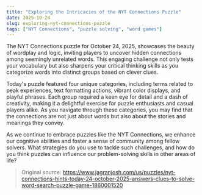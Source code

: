 ```yaml
---
title: "Exploring the Intricacies of the NYT Connections Puzzle"
date: 2025-10-24
slug: exploring-nyt-connections-puzzle
tags: ["NYT Connections", "puzzle solving", "word games"]
---
```

The NYT Connections puzzle for October 24, 2025, showcases the beauty of wordplay and logic, inviting players to uncover hidden connections among seemingly unrelated words. This engaging challenge not only tests your vocabulary but also sharpens your critical thinking skills as you categorize words into distinct groups based on clever clues.

Today's puzzle featured four unique categories, including terms related to peak experiences, text formatting actions, vibrant color displays, and playful phrases. Each group required a keen eye for detail and a dash of creativity, making it a delightful exercise for puzzle enthusiasts and casual players alike. As you navigate through these categories, you may find that the connections are not just about words but also about the stories and meanings they convey.

As we continue to embrace puzzles like the NYT Connections, we enhance our cognitive abilities and foster a sense of community among fellow solvers. What strategies do you use to tackle such challenges, and how do you think puzzles can influence our problem-solving skills in other areas of life?
> Original source: https://www.jagranjosh.com/us/puzzles/nyt-connections-hints-today-24-october-2025-answers-clues-to-solve-word-search-puzzle-game-1860001520